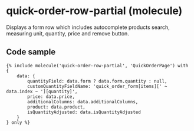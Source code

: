 # quick-order-row-partial (molecule)

Displays a form row which includes autocomplete products search, measuring unit, quantity, price and remove button.

## Code sample 

```
{% include molecule('quick-order-row-partial', 'QuickOrderPage') with {
    data: {
        quantityField: data.form ? data.form.quantity : null,
        customQuantityFieldName: 'quick_order_form[items][' ~ data.index ~ '][quantity]',
        price: data.price,
        additionalColumns: data.additionalColumns,
        product: data.product,
        isQuantityAdjusted: data.isQuantityAdjusted
    }
} only %}
```
